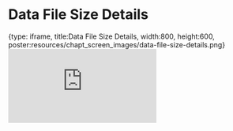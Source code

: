 # Data File Size Details
 
{type: iframe, title:Data File Size Details, width:800, height:600, poster:resources/chapt_screen_images/data-file-size-details.png}
![](https://hutchdatascience.org/NIH_Data_Sharing/data-file-size-details.html)
 

 
